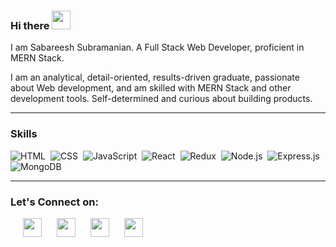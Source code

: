 ### Hi there <img  style="width:30px" src="https://camo.githubusercontent.com/e8e7b06ecf583bc040eb60e44eb5b8e0ecc5421320a92929ce21522dbc34c891/68747470733a2f2f6d656469612e67697068792e636f6d2f6d656469612f6876524a434c467a6361737252346961377a2f67697068792e676966" />
<!-- I am Sabareesh Subramanian. <br/> -->
<!-- :book: I am currently learning Full Stack Web Development at <a href="https://www.masaischool.com">Masai School</a>. -->
I am Sabareesh Subramanian. A Full Stack Web Developer, proficient in MERN Stack.

I am an analytical, detail-oriented, results-driven graduate, passionate about Web development, and am skilled with MERN Stack and other development tools.
Self-determined and curious about building products.

<hr/>

### Skills

  ![HTML](https://img.shields.io/badge/html5%20-%23E34F26.svg?&style=for-the-badge&logo=html5&logoColor=white)&nbsp;
  ![CSS](https://img.shields.io/badge/css3%20-%231572B6.svg?&style=for-the-badge&logo=css3&logoColor=white)&nbsp;
  ![JavaScript](https://img.shields.io/badge/javascript%20-%23323330.svg?&style=for-the-badge&logo=javascript&logoColor=%23F7DF1E)&nbsp;
  ![React](https://img.shields.io/badge/react%20-%2320232a.svg?&style=for-the-badge&logo=react&logoColor=%2361DAFB)&nbsp;
  ![Redux](https://img.shields.io/badge/redux-%23593d88.svg?&style=for-the-badge&logo=redux&logoColor=white)&nbsp;
  ![Node.js](https://img.shields.io/badge/node.js%20-%2343853D.svg?&style=for-the-badge&logo=node.js&logoColor=white)&nbsp;
  ![Express.js](https://img.shields.io/badge/express.js-%23404d59.svg?style=for-the-badge&logo=express&logoColor=%2361DAFB)
  ![MongoDB](https://img.shields.io/badge/MongoDB-%234ea94b.svg?&style=for-the-badge&logo=mongodb&logoColor=white)&nbsp;

<hr />

### Let's Connect on:
<div style=border:1px solid red; display:flex; width:20px; margin:auto; justify-content:space-between>
    <img style="width: 30px;margin-left:20px" src="https://cdn-icons-png.flaticon.com/128/174/174857.png" />
    <img style="width: 30px;margin-left:20px" src="https://cdn-icons-png.flaticon.com/128/124/124021.png" />
    <img style="width: 30px;margin-left:20px" src="https://cdn-icons-png.flaticon.com/128/732/732200.png" />
    <img style="margin-left:20px;width: 30px;"
      src="https://cdn-icons.flaticon.com/png/128/4401/premium/4401405.png?token=exp=1633968311~hmac=20a7e8462e7940a8907b25d7a2fd98e9" />
  </div>
<!--
**Sabareesh-Subramanian/Sabareesh-Subramanian** is a ✨ _special_ ✨ repository because its `README.md` (this file) appears on your GitHub profile.

Here are some ideas to get you started:

- 🔭 I’m currently working on ...
- 🌱 I’m currently learning ...
- 👯 I’m looking to collaborate on ...
- 🤔 I’m looking for help with ...
- 💬 Ask me about ...
- 📫 How to reach me: ...
- 😄 Pronouns: ...
- ⚡ Fun fact: ...
-->
